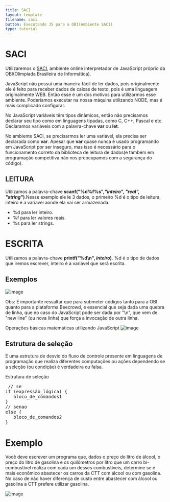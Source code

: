 ```yaml
---
title: SACI
layout: template
filename: saci
button: Executando JS para a OBI(Ambiente SACI)
type: tutorial
---
```


# SACI

Utilizaremos o [SACI](https://olimpiada.ic.unicamp.br/saci/cursos/intro_js/), ambiente online interpretador de JavaScript próprio da OBI(Olimpíada Brasileira de Informática).

JavaScript não possui uma maneira fácil de ler dados, pois originalmente ele é feito para receber dados de caixas de texto, pois é uma linguagem originalmente WEB.
Então esse é um dos motivos para utilizarmos esse ambiente. Poderíamos executar na nossa máquina utilizando NODE, mas é mais complicado configurar.

No JavaScript variáveis têm tipos dinâmicos, então não precisamos declarar seu tipo como em linguagens tipadas, como C, C++, Pascal e etc. Declaramos variáveis com a palavra-chave **var** ou **let**.

No ambiente SACI, se precisarmos ler uma variável, ela precisa ser declarada como **var**. Apesar que **var** quase nunca é usado programando em JavaScript por ser inseguro, mas isso é necessário para o funcionamento correto da biblioteca de leitura de dados(e também em programação competitiva não nos preocupamos com a segurança do código).

## LEITURA
Utilizamos a palavra-chave **scanf("%d%f%s",*"inteiro", "real", "string"*)**.Nesse exemplo ele le 3 dados, o primeiro %d é o tipo de leitura, inteiro é a variavel aonde ela vai ser armazenada. 
- %d para ler inteiro.
- %f para ler valores reais.
- %s para ler strings.

# ESCRITA
Utilizamos a palavra-chave **printf("%d\n", *inteiro*)**. %d é o tipo de dados que iremos escrever, inteiro é a variável que será escrita.


## Exemplos
![image](https://user-images.githubusercontent.com/65428645/228625798-bbb88ce4-5016-4e02-b0c3-cd6957866f25.png)

Obs: É importante ressaltar que para submeter códigos tanto para a OBI quanto para a plataforma Beecrowd, é essencial que seja dada uma quebra de linha, que no caso do JavaScript pode ser dada por "\n", que vem de "new line" (ou nova linha) que força a invocação de outra linha. 

Operações básicas matemáticas utilizando JavaScript
![image](https://user-images.githubusercontent.com/65428645/228634357-0cb70467-421f-45a4-90e8-8f31cde19fef.png)




## Estrutura de seleção
É uma estrutura de desvio do fluxo de controle presente em linguagens de programação que realiza diferentes computações ou ações dependendo se a seleção (ou condição) é verdadeira ou falsa. 

Estrutura de seleção
<pre>
 // se
if (expressão_lógica) {
   bloco_de_comandos1
}
// senao
else {
   bloco_de_comandos2
}
</pre>

# Exemplo
Você deve escrever um programa que, dados o preço do litro de álcool, o preço do litro de gasolina e os quilômetros por litro que um carro bi-combustível realiza com cada um desses combustíveis, determine se é mais econômico abastecer os carros da CTT com álcool ou com gasolina. No caso de não haver diferença de custo entre abastecer com álcool ou gasolina a CTT prefere utilizar gasolina. 

![image](https://user-images.githubusercontent.com/65428645/228608298-fe6fe408-2b36-4f03-b62f-fb7cd219c7d0.png)



  

